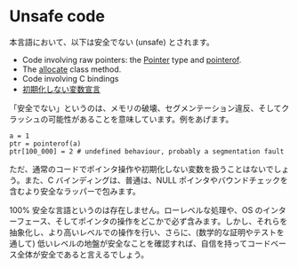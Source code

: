 # Unsafe code

本言語において、以下は安全でない (unsafe) とされます。

* Code involving raw pointers: the [Pointer](http://crystal-lang.org/api/Pointer.html) type and [pointerof](pointerof.html).
* The [allocate](new,_initialize_and_allocate.html) class method.
* Code involving C bindings
* [初期化しない変数宣言](declare_var.html)

「安全でない」というのは、メモリの破壊、セグメンテーション違反、そしてクラッシュの可能性があることを意味しています。例をあげます。

```crystal
a = 1
ptr = pointerof(a)
ptr[100_000] = 2 # undefined behaviour, probably a segmentation fault
```

ただ、通常のコードでポインタ操作や初期化しない変数を扱うことはないでしょう。また、C バインディングは、普通は、NULL ポインタやバウンドチェックを含むより安全なラッパーで包みます。

100% 安全な言語というのは存在しません。ローレベルな処理や、OS のインターフェース、そしてポインタの操作をどこかで必ず含みます。しかし、それらを抽象化し、より高いレベルでの操作を行い、さらに、(数学的な証明やテストを通して) 低いレベルの地盤が安全なことを確認すれば、自信を持ってコードベース全体が安全であると言えるでしょう。

